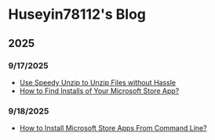 # Huseyin78112's Blog
## 2025
### 9/17/2025
* [Use Speedy Unzip to Unzip Files without Hassle](/2025/09/17/use-speedy-unzip-to-unzip-files-without-hassle)
* [How to Find Installs of Your Microsoft Store App?](/2025/09/17/how-to-find-installs-of-your-microsoft-store-app)
### 9/18/2025
* [How to Install Microsoft Store Apps From Command Line?](/2025/09/18/how-to-install-microsoft-store-apps-from-command-line)
